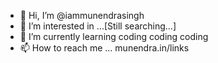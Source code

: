 - 👋 Hi, I’m @iammunendrasingh
- 👀 I’m interested in ...[Still searching...]
- 🌱 I’m currently learning coding coding coding
- 📫 How to reach me ... munendra.in/links
<!---
iammunendrasingh/iammunendrasingh is a ✨ special ✨ repository because its `README.md` (this file) appears on your GitHub profile.
You can click the Preview link to take a look at your changes.
--->
